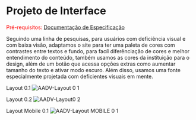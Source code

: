 
# Projeto de Interface

<span style="color:red">Pré-requisitos: <a href="2-Especificação do Projeto.md"> Documentação de Especificação</a></span>

 Seguindo uma linha de pesquisas, para usuários com deficiência visual e com baixa visão, adaptamos o site para ter uma paleta de cores com contrastes entre textos e fundo, para facíl diferênciação de cores e melhor entendimento do conteúdo, também usamos as cores da instituição para o design, além de um botão que acessa opções extras como aumentar tamanho do texto e ativar modo escuro. Além disso, usamos uma fonte especialmente projetada com deficientes visuais em mente.

 
Layout 0.1
![AADV-Layout 0 1](https://user-images.githubusercontent.com/76961793/161112002-85b4535b-018b-491f-a858-3fa1e54432cf.jpg)

Layout 0.2 
![AADV-Layout0 2](https://user-images.githubusercontent.com/76961793/161139535-c3690fe1-33ac-4efb-8c35-d8d384891719.jpg)

Layout Mobile 0.1
![AADV-Layout MOBILE 0 1](https://user-images.githubusercontent.com/76961793/161139596-b446dc6a-a7f7-4a89-895a-7aecec2e37c8.jpg)

